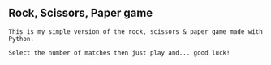## Rock, Scissors, Paper game

    This is my simple version of the rock, scissors & paper game made with Python.

    Select the number of matches then just play and... good luck!
